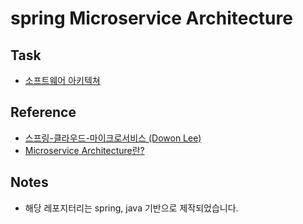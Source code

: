 # spring Microservice Architecture

## Task
* [소프트웨어 아키텍쳐](./details/software-architecture.md)

## Reference
* [스프링-클라우드-마이크로서비스 (Dowon Lee)](https://inf.run/6xpw)
* [Microservice Architecture란?](https://medium.com/@Dopedev/microservice-architecture%EB%9E%80-ca9825087050)

## Notes
* 해당 레포지터리는 spring, java 기반으로 제작되었습니다.